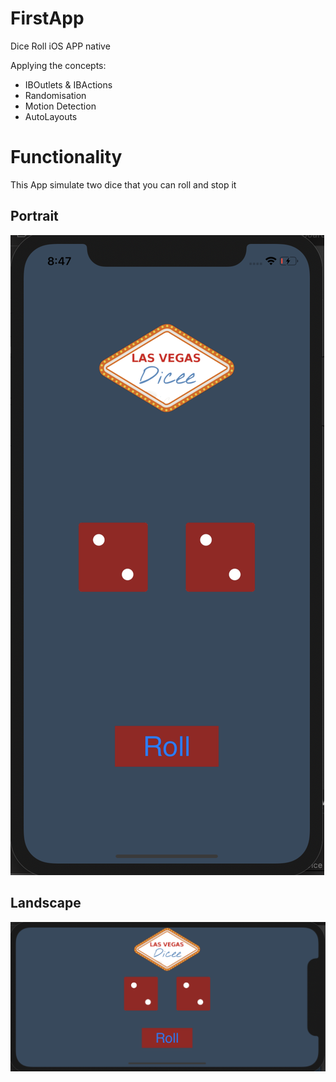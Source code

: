 # FirstApp
Dice Roll iOS APP native

Applying the concepts:

* IBOutlets & IBActions
* Randomisation
* Motion Detection
* AutoLayouts

# Functionality
This App simulate two dice that you can roll and stop it

## Portrait

![Portrait](Documentation/portrait.png)

## Landscape
![Landscape](Documentation/landscape.png)
